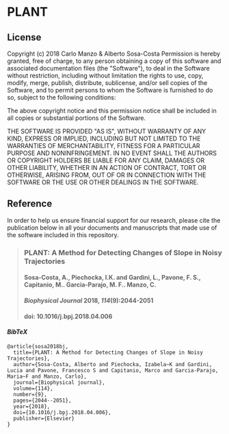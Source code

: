 # PLANT
## License
Copyright (c) 2018 Carlo Manzo & Alberto Sosa-Costa
Permission is hereby granted, free of charge, to any person obtaining a copy of this software and associated documentation files (the "Software"), to deal in the Software without restriction, including without limitation the rights to use, copy, modify, merge, publish, distribute, sublicense, and/or sell copies of the Software, and to permit persons to whom the Software is furnished to do so, subject to the following conditions:

The above copyright notice and this permission notice shall be included in all copies or substantial portions of the Software.

THE SOFTWARE IS PROVIDED "AS IS", WITHOUT WARRANTY OF ANY KIND, EXPRESS OR IMPLIED, INCLUDING BUT NOT LIMITED TO THE WARRANTIES OF MERCHANTABILITY, FITNESS FOR A PARTICULAR PURPOSE AND NONINFRINGEMENT. IN NO EVENT SHALL THE AUTHORS OR COPYRIGHT HOLDERS BE LIABLE FOR ANY CLAIM, DAMAGES OR OTHER LIABILITY, WHETHER IN AN ACTION OF CONTRACT, TORT OR OTHERWISE, ARISING FROM, OUT OF OR IN CONNECTION WITH THE SOFTWARE OR THE USE OR OTHER DEALINGS IN THE SOFTWARE.

## Reference
In order to help us ensure financial support for our research, please cite the publication below in all your documents and manuscripts that made use of the software included in this repository. 

> ### PLANT: A Method for Detecting Changes of Slope in Noisy Trajectories
> #### Sosa-Costa, A., Piechocka, I.K. and Gardini, L., Pavone, F. S., Capitanio, M.. Garcia-Parajo, M. F.. Manzo, C.
> #### *Biophysical Journal* 2018, *114*(9):2044-2051
> #### doi: 10.1016/j.bpj.2018.04.006

#### *BibTeX*
```
@article{sosa2018bj,
  title={PLANT: A Method for Detecting Changes of Slope in Noisy Trajectories},
  author={Sosa-Costa, Alberto and Piechocka, Izabela~K and Gardini, Lucia and Pavone, Francesco S and Capitanio, Marco and Garcia-Parajo, Maria~F and Manzo, Carlo},
  journal={Biophysical journal},
  volume={114},
  number={9},
  pages={2044--2051},
  year={2018},
  doi={10.1016/j.bpj.2018.04.006},
  publisher={Elsevier}
}
```

